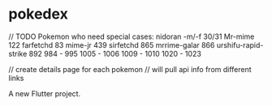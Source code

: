 # pokedex

// TODO
Pokemon who need special cases:
nidoran -m/-f 30/31
Mr-mime 122
farfetchd 83
mime-jr 439
sirfetchd 865
mrrime-galar 866
urshifu-rapid-strike 892 
984 - 995
1005 - 1006 
1009 - 1010
1020 - 1023 


// create details page for each pokemon 
// will pull api info from different links




A new Flutter project.
